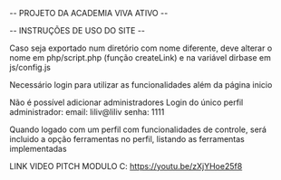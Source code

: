 -- PROJETO DA ACADEMIA VIVA ATIVO --

-- INSTRUÇÕES DE USO DO SITE --

Caso seja exportado num diretório com nome diferente, deve alterar o nome em php/script.php (função createLink) e na variável dirbase em js/config.js

Necessário login para utilizar as funcionalidades além da página inicio

Não é possível adicionar administradores
Login do único perfil administrador:
    email: liliv@liliv
    senha: 1111

Quando logado com um perfil com funcionalidades de controle, será incluido a opção ferramentas no perfil, listando as ferramentas implementadas

LINK VIDEO PITCH MODULO C: https://youtu.be/zXjYHoe25f8
